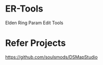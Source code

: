 # ER-Tools
Elden Ring Param Edit Tools

# Refer Projects
https://github.com/soulsmods/DSMapStudio



